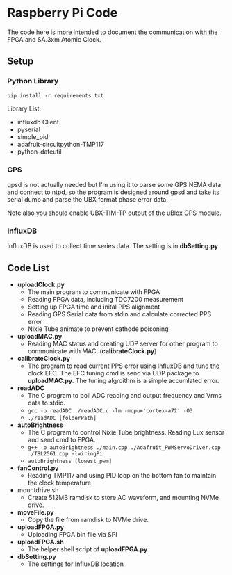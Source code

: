 # Raspberry Pi Code

The code here is more intended to document the communication with the FPGA and SA.3xm Atomic Clock.

## Setup

### Python Library
```
pip install -r requirements.txt
```
Library List:
* influxdb Client
* pyserial
* simple_pid
* adafruit-circuitpython-TMP117
* python-dateutil

### GPS
gpsd is not actually needed but I'm using it to parse some GPS NEMA data and connect to ntpd, so the program is designed around gpsd and take its serial dump and parse the UBX format phase error data.

Note also you should enable UBX-TIM-TP output of the uBlox GPS module.

### InfluxDB
InfluxDB is used to collect time series data. The setting is in **dbSetting.py**

## Code List

* **uploadClock.py**
    * The main program to communicate with FPGA
    * Reading FPGA data, including TDC7200 measurement
    * Setting up FPGA time and inital PPS alignment
    * Reading GPS Serial data from stdin and calculate corrected PPS error
    * Nixie Tube animate to prevent cathode poisoning
* **uploadMAC.py**
    * Reading MAC status and creating UDP server for other program to communicate with MAC. (**calibrateClock.py**)
* **calibrateClock.py**
    * The program to read current PPS error using InfluxDB and tune the clock EFC. The EFC tuning cmd is send via UDP package to **uploadMAC.py**. The tuning algroithm is a simple accumlated error.
* **readADC**
    * The C program to poll ADC reading and output frequency and Vrms data to stdio.
    * `gcc -o readADC ./readADC.c -lm -mcpu='cortex-a72' -O3`
    * `./readADC [folderPath]`
* **autoBrightness**
    * The C program to control Nixie Tube brightness. Reading Lux sensor and send cmd to FPGA.
    * `g++ -o autoBrightness ./main.cpp ./Adafruit_PWMServoDriver.cpp ./TSL2561.cpp -lwiringPi`
    * `autoBrightness [lowest_pwm]`
* **fanControl.py**
    * Reading TMP117 and using PID loop on the bottom fan to maintain the clock temperature
* mountdrive.sh
    * Create 512MB ramdisk to store AC waveform, and mounting NVMe drive.
* **moveFile.py**
    * Copy the file from ramdisk to NVMe drive.
* **uploadFPGA.py**
    * Uploading FPGA bin file via SPI
* **uploadFPGA.sh**
    * The helper shell script of **uploadFPGA.py**
* **dbSetting.py**
    * The settings for InfluxDB location
    
